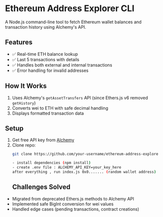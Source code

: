 # Ethereum Address Explorer CLI

A Node.js command-line tool to fetch Ethereum wallet balances and transaction history using Alchemy's API.

## Features
- ✅ Real-time ETH balance lookup
- ✅ Last 5 transactions with details
- ✅ Handles both external and internal transactions
- ✅ Error handling for invalid addresses

## How It Works
1. Uses Alchemy's `getAssetTransfers` API (since Ethers.js v6 removed `getHistory`)
2. Converts wei to ETH with safe decimal handling
3. Displays formatted transaction data

## Setup
1. Get free API key from [Alchemy](https://dashboard.alchemy.com/)
2. Clone repo:
   ```bash
   git clone https://github.com/your-username/ethereum-address-explorer.git

   - install dependencies (npm install)
   - create .env file : ALCHEMY_API_KEY=your_key_here
   after everything , run index.js 0x0....... (random wallet address)

   ```
   ## Challenges Solved
- Migrated from deprecated Ethers.js methods to Alchemy API
- Implemented safe BigInt conversion for wei values
- Handled edge cases (pending transactions, contract creations)
   
   
